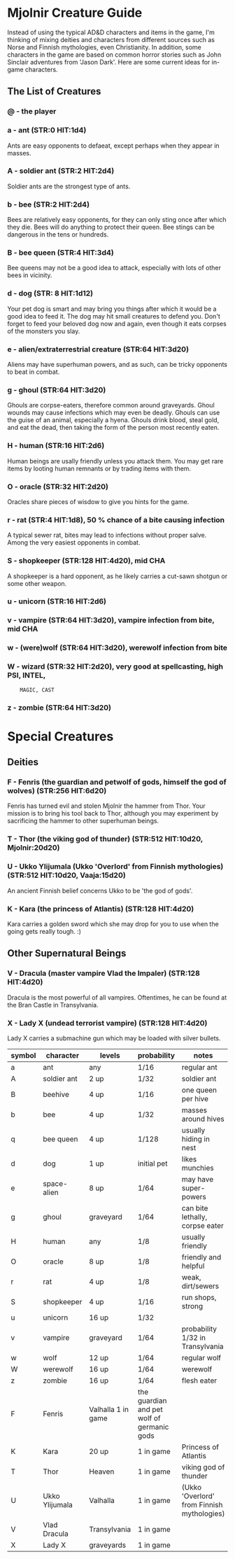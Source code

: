 # Mjolnir Creature Guide

Instead of using the typical AD&D characters and items in the game, I'm thinking
of mixing deities and characters from different sources such as Norse and
Finnish mythologies, even Christianity. In addition, some characters in the
game are based on common horror stories such as John Sinclair adventures from
'Jason Dark'. Here are some current ideas for in-game characters.

## The List of Creatures

### @ - the player

### a - ant (STR:0 HIT:1d4)

Ants are easy opponents to defaeat, except perhaps when they appear in masses.

### A - soldier ant (STR:2 HIT:2d4)

Soldier ants are the strongest type of ants.

### b - bee (STR:2 HIT:2d4)

Bees are relatively easy opponents, for they can only sting once after which
they die. Bees will do anything to protect their queen. Bee stings can be
dangerous in the tens or hundreds.

### B - bee queen (STR:4 HIT:3d4)

Bee queens may not be a good idea to attack, especially with lots of other bees
in vicinity.

### d - dog (STR: 8 HIT:1d12)

Your pet dog is smart and may bring you things after which it would be a good
idea to feed it. The dog may hit small creatures to defend you. Don't forget to
feed your beloved dog now and again, even though it eats corpses of the monsters you slay.

### e - alien/extraterrestrial creature (STR:64 HIT:3d20)

Aliens may have superhuman powers, and as such, can be tricky opponents to beat
in combat.

### g - ghoul (STR:64 HIT:3d20)

Ghouls are corpse-eaters, therefore common around graveyards. Ghoul wounds may
cause infections which may even be deadly. Ghouls can use the guise of an
animal, especially a hyena. Ghouls drink blood, steal gold, and eat the dead,
then taking the form of the person most recently eaten.

### H - human (STR:16 HIT:2d6)

Human beings are usally friendly unless you attack them. You may get rare items
by looting human remnants or by trading items with them.

### O - oracle (STR:32 HIT:2d20)

Oracles share pieces of wisdow to give you hints for the game.

### r - rat (STR:4 HIT:1d8), 50 % chance of a bite causing infection

A typical sewer rat, bites may lead to infections without proper salve. Among
the very easiest opponents in combat.

### S - shopkeeper (STR:128 HIT:4d20), mid CHA

A shopkeeper is a hard opponent, as he likely carries a cut-sawn shotgun or some
other weapon.

### u - unicorn (STR:16 HIT:2d6)
### v - vampire (STR:64 HIT:3d20), vampire infection from bite, mid CHA
### w - (were)wolf (STR:64 HIT:3d20), werewolf infection from bite
### W - wizard (STR:32 HIT:2d20), very good at spellcasting, high PSI, INTEL,
        MAGIC, CAST
### z - zombie (STR:64 HIT:3d20)

# Special Creatures

## Deities

### F - Fenris (the guardian and petwolf of gods, himself the god of wolves) (STR:256 HIT:6d20)

Fenris has turned evil and stolen Mjolnir the hammer from Thor. Your mission is
to bring his tool back to Thor, although you may experiment by sacrificing the
hammer to other superhuman beings.

### T - Thor (the viking god of thunder) (STR:512 HIT:10d20, Mjolnir:20d20)

### U - Ukko Ylijumala (Ukko 'Overlord' from Finnish mythologies) (STR:512 HIT:10d20, Vaaja:15d20)

An ancient Finnish belief concerns Ukko to be 'the god of gods'.

### K - Kara (the princess of Atlantis) (STR:128 HIT:4d20)

Kara carries a golden sword which she may drop for you to use when the going
gets really tough. :)

## Other Supernatural Beings

### V - Dracula (master vampire Vlad the Impaler) (STR:128 HIT:4d20)

Dracula is the most powerful of all vampires. Oftentimes, he can be found at the
Bran Castle in Transylvania.

### X - Lady X (undead terrorist vampire) (STR:128 HIT:4d20)

Lady X carries a submachine gun which may be loaded with silver bullets.

| symbol | character     | levels      | probability  | notes
|--------|---------------|-------------|--------------|-------
|  a     | ant           | any         | 1/16         | regular ant
|  A     | soldier ant   | 2 up        | 1/32         | soldier ant
|  B     | beehive       | 4 up        | 1/16         | one queen per hive
|  b     | bee           | 4 up        | 1/32         | masses around hives
|  q     | bee queen     | 4 up        | 1/128        | usually hiding in nest
|  d     | dog           | 1 up        | initial pet  | likes munchies
|  e     | space-alien   | 8 up        | 1/64         | may have super-powers
|  g     | ghoul         | graveyard   | 1/64         | can bite lethally, corpse eater
|  H     | human         | any         | 1/8          | usually friendly
|  O     | oracle        | 8 up        | 1/8          | friendly and helpful
|  r     | rat           | 4 up        | 1/8          | weak, dirt/sewers
|  S     | shopkeeper    | 4 up        | 1/16         | run shops, strong
|  u     | unicorn       | 16 up       | 1/32         |
|  v     | vampire       | graveyard   | 1/64         | probability 1/32 in Transylvania
|  w     | wolf          | 12 up       | 1/64         | regular wolf
|  W     | werewolf      | 16 up       | 1/64         | werewolf
|  z     | zombie        | 16 up       | 1/64         | flesh eater
|  F     | Fenris           | Valhalla  1 in game    | the guardian and pet wolf of germanic gods
|  K     | Kara             | 20 up    | 1 in game    | Princess of Atlantis
|  T     | Thor             | Heaven   | 1 in game    | viking god of thunder
|  U     | Ukko Ylijumala   | Valhalla | 1 in game    | (Ukko 'Overlord' from Finnish mythologies)
|  V     | Vlad Dracula  | Transylvania| 1 in game    |
|  X     | Lady X        | graveyards  | 1 in game    |

